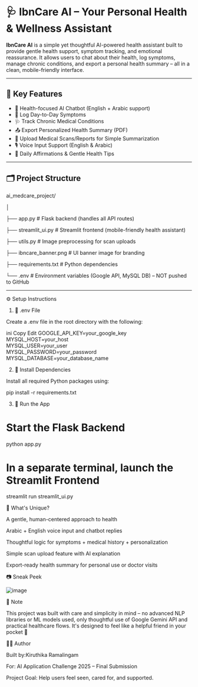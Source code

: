 # 🩺 IbnCare AI – Your Personal Health & Wellness Assistant

**IbnCare AI** is a simple yet thoughtful AI-powered health assistant built to provide gentle health support, symptom tracking, and emotional reassurance. It allows users to chat about their health, log symptoms, manage chronic conditions, and export a personal health summary – all in a clean, mobile-friendly interface.

---

## 🌟 Key Features
- 🤖 Health-focused AI Chatbot (English + Arabic support)
- 📝 Log Day-to-Day Symptoms
- 🩺 Track Chronic Medical Conditions
- 📤 Export Personalized Health Summary (PDF)
- 📑 Upload Medical Scans/Reports for Simple Summarization
- 🎙️ Voice Input Support (English & Arabic)
- 🧘 Daily Affirmations & Gentle Health Tips

---

## 🗂️ Project Structure

ai_medcare_project/ 

│

├── app.py # Flask backend (handles all API routes) 

├── streamlit_ui.py # Streamlit frontend (mobile-friendly health assistant)

├── utils.py # Image preprocessing for scan uploads 

├── ibncare_banner.png # UI banner image for branding

├── requirements.txt # Python dependencies

└── .env # Environment variables (Google API, MySQL DB) – NOT pushed to GitHub


---

⚙️ Setup Instructions
1. 🔐 .env File

Create a .env file in the root directory with the following:

ini
Copy
Edit
GOOGLE_API_KEY=your_google_key  
MYSQL_HOST=your_host  
MYSQL_USER=your_user  
MYSQL_PASSWORD=your_password  
MYSQL_DATABASE=your_database_name  

2. 🧪 Install Dependencies

Install all required Python packages using:


pip install -r requirements.txt

3. 🧠 Run the App

# Start the Flask Backend
python app.py

# In a separate terminal, launch the Streamlit Frontend
streamlit run streamlit_ui.py

🚀 What's Unique?

A gentle, human-centered approach to health

Arabic + English voice input and chatbot replies

Thoughtful logic for symptoms + medical history + personalization

Simple scan upload feature with AI explanation

Export-ready health summary for personal use or doctor visits


📷 Sneak Peek

![image](https://github.com/user-attachments/assets/0a28fee7-5671-4b10-8233-64879978a880)


🧠 Note

This project was built with care and simplicity in mind – no advanced NLP libraries or ML models used, only thoughtful use of Google Gemini API and practical healthcare flows. It's designed to feel like a helpful friend in your pocket 💚

👩‍💻 Author

Built by:Kiruthika Ramalingam

For: AI Application Challenge 2025 – Final Submission

Project Goal: Help users feel seen, cared for, and supported.






